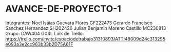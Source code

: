 # AVANCE-DE-PROYECTO-1
Integrantes:
Noel Isaías Guevara Flores GF222473
Gerardo Francisco Sanchez Hernandez SH202426
Julian Benjamin Moreno Castillo MC230813
Grupo: DAW404 G04L
Link de Trello: https://trello.com/invite/espaciodetrabajo31310893/ATTI48009d24c313295e093a3e2cc963b33b2D75A61F
